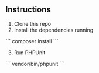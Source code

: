 ## Instructions

1. Clone this repo
2. Install the dependencies running

´´´
composer install
´´´

3. Run PHPUnit

´´´
vendor/bin/phpunit
´´´